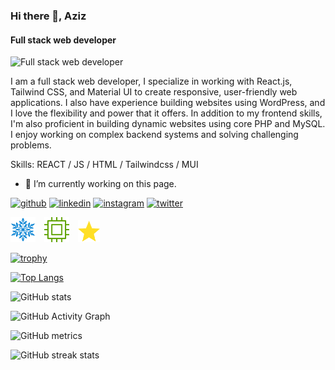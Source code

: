 ### Hi there 👋, Aziz
#### Full stack web developer
![Full stack web developer](https://arturssmirnovs.github.io/github-profile-readme-generator/images/banner.png)

I am a full stack web developer, I specialize in working with React.js, Tailwind CSS, and Material UI to create responsive, user-friendly web applications.
I also have experience building websites using WordPress, and I love the flexibility and power that it offers.
In addition to my frontend skills, I'm also proficient in building dynamic websites using core PHP and MySQL. I enjoy working on complex backend systems and solving challenging problems.

Skills: REACT / JS / HTML / Tailwindcss / MUI

- 🔭 I’m currently working on this page. 


[<img src='https://cdn.jsdelivr.net/npm/simple-icons@3.0.1/icons/github.svg' alt='github' height='40'>](https://github.com/aziz-codes)  [<img src='https://cdn.jsdelivr.net/npm/simple-icons@3.0.1/icons/linkedin.svg' alt='linkedin' height='40'>](https://www.linkedin.com/in/azizcodes/)  [<img src='https://cdn.jsdelivr.net/npm/simple-icons@3.0.1/icons/instagram.svg' alt='instagram' height='40'>](https://www.instagram.com/azizcodes/)  [<img src='https://cdn.jsdelivr.net/npm/simple-icons@3.0.1/icons/twitter.svg' alt='twitter' height='40'>](https://twitter.com/aziz_codes)  

<a href='https://archiveprogram.github.com/'><img src='https://raw.githubusercontent.com/acervenky/animated-github-badges/master/assets/acbadge.gif' width='40' height='40'></a> <a href='https://docs.github.com/en/developers'><img src='https://raw.githubusercontent.com/acervenky/animated-github-badges/master/assets/devbadge.gif' width='40' height='40'></a> <a href='https://stars.github.com/'><img src='https://raw.githubusercontent.com/acervenky/animated-github-badges/master/assets/starbadge.gif' width='35' height='35'></a> 

[![trophy](https://github-profile-trophy.vercel.app/?username=aziz-codes)](https://github.com/ryo-ma/github-profile-trophy)

[![Top Langs](https://github-readme-stats.vercel.app/api/top-langs/?username=aziz-codes)](https://github.com/anuraghazra/github-readme-stats)

![GitHub stats](https://github-readme-stats.vercel.app/api?username=aziz-codes&show_icons=true)  

![GitHub Activity Graph](https://activity-graph.herokuapp.com/graph?username=aziz-codes)  

![GitHub metrics](https://metrics.lecoq.io/aziz-codes)  

![GitHub streak stats](https://streak-stats.demolab.com/?user=aziz-codes)  

